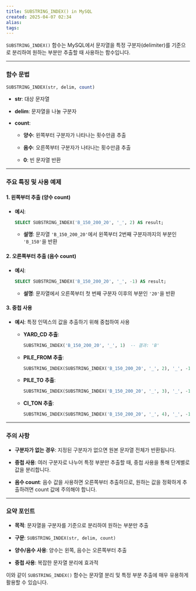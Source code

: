 ```yaml
---
title: SUBSTRING_INDEX() in MySQL
created: 2025-04-07 02:34
alias:
tags:
---
```

`SUBSTRING_INDEX()` 함수는 MySQL에서 문자열을 
특정 구분자(delimiter)를  기준으로 분리하여 
원하는 부분만 추출할 때 사용하는 함수입니다.

---
### 함수 문법

```sql
SUBSTRING_INDEX(str, delim, count)
```

- **str**: 대상 문자열
    
- **delim**: 문자열을 나눌 구분자
    
- **count**:
    
    - **양수**: 왼쪽부터 구분자가 나타나는 횟수만큼 추출
        
    - **음수**: 오른쪽부터 구분자가 나타나는 횟수만큼 추출
        
    - **0**: 빈 문자열 반환
        

---

### 주요 특징 및 사용 예제

#### 1. 왼쪽부터 추출 (양수 count)

- **예시**:
    
    ```sql
    SELECT SUBSTRING_INDEX('B_150_200_20', '_', 2) AS result;
    ```
    
    - **설명**: 문자열 `'B_150_200_20'`에서 왼쪽부터 2번째 구분자까지의 부분인 `'B_150'`을 반환
        

#### 2. 오른쪽부터 추출 (음수 count)

- **예시**:
    
    ```sql
    SELECT SUBSTRING_INDEX('B_150_200_20', '_', -1) AS result;
    ```
    
    - **설명**: 문자열에서 오른쪽부터 첫 번째 구분자 이후의 부분인 `'20'`을 반환
        

#### 3. 중첩 사용

- **예시**: 특정 인덱스의 값을 추출하기 위해 중첩하여 사용
    
    - **YARD_CD 추출**:
        
        ```sql
        SUBSTRING_INDEX('B_150_200_20', '_', 1)  -- 결과: 'B'
        ```
        
    - **PILE_FROM 추출**:
        
        ```sql
        SUBSTRING_INDEX(SUBSTRING_INDEX('B_150_200_20', '_', 2), '_', -1)  -- 결과: '150'
        ```
        
    - **PILE_TO 추출**:
        
        ```sql
        SUBSTRING_INDEX(SUBSTRING_INDEX('B_150_200_20', '_', 3), '_', -1)  -- 결과: '200'
        ```
        
    - **CI_TON 추출**:
        
        ```sql
        SUBSTRING_INDEX(SUBSTRING_INDEX('B_150_200_20', '_', 4), '_', -1)  -- 결과: '20'
        ```
        

---

### 주의 사항

- **구분자가 없는 경우**: 지정된 구분자가 없으면 원본 문자열 전체가 반환됩니다.
    
- **중첩 사용**: 여러 구분자로 나누어 특정 부분만 추출할 때, 중첩 사용을 통해 단계별로 값을 분리합니다.
    
- **음수 count**: 음수 값을 사용하면 오른쪽부터 추출하므로, 원하는 값을 정확하게 추출하려면 count 값에 주의해야 합니다.
    

---

### 요약 포인트

- **목적**: 문자열을 구분자를 기준으로 분리하여 원하는 부분만 추출
    
- **구문**: `SUBSTRING_INDEX(str, delim, count)`
    
- **양수/음수 사용**: 양수는 왼쪽, 음수는 오른쪽부터 추출
    
- **중첩 사용**: 복잡한 문자열 분리에 효과적
    

이와 같이 `SUBSTRING_INDEX()` 함수는 문자열 분리 및 특정 부분 추출에 매우 유용하게 활용할 수 있습니다.

